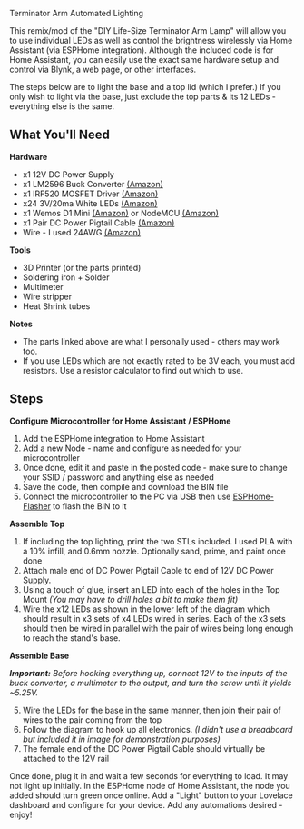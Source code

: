Terminator Arm Automated Lighting

This remix/mod of the "DIY Life-Size Terminator Arm Lamp" will allow you to use individual LEDs as well as control the brightness wirelessly via Home Assistant (via ESPHome integration).  Although the included code is for Home Assistant, you can easily use the exact same hardware setup and control via Blynk, a web page, or other interfaces.

The steps below are to light the base and a top lid (which I prefer.)  If you only wish to light via the base, just exclude the top parts & its 12 LEDs - everything else is the same.



## What You'll Need ##

**Hardware**

- x1 12V DC Power Supply
- x1 LM2596 Buck Converter [(Amazon)](https://www.amazon.com/gp/product/B06XZ1DKF2/ref=ppx_yo_dt_b_search_asin_title?ie=UTF8&psc=1)
- x1 IRF520 MOSFET Driver [(Amazon)](https://www.amazon.com/gp/product/B01I1J14MO/ref=ppx_yo_dt_b_search_asin_title?ie=UTF8&psc=1)
- x24 3V/20ma White LEDs [(Amazon)](https://www.amazon.com/gp/product/B01AKPKC84/ref=ppx_yo_dt_b_search_asin_title?ie=UTF8&psc=1)
- x1 Wemos D1 Mini [(Amazon)](https://www.amazon.com/gp/product/B08MKLRSNH/ref=ppx_yo_dt_b_search_asin_title?ie=UTF8&psc=1) or NodeMCU [(Amazon)](https://www.amazon.com/HiLetgo-Internet-Development-Wireless-Micropython/dp/B081CSJV2V/ref=sr_1_3?dchild=1&keywords=nodemcu&qid=1623877448&s=electronics&sr=1-3)
- x1 Pair DC Power Pigtail Cable [(Amazon)](https://www.amazon.com/gp/product/B072BXB2Y8/ref=ppx_yo_dt_b_search_asin_title?ie=UTF8&psc=1)
- Wire - I used 24AWG [(Amazon)](https://www.amazon.com/gp/product/B07V1D82HM/ref=ppx_yo_dt_b_search_asin_title?ie=UTF8&psc=1)

**Tools**

- 3D Printer (or the parts printed)
- Soldering iron + Solder
- Multimeter
- Wire stripper
- Heat Shrink tubes

**Notes**

- The parts linked above are what I personally used - others may work too.
- If you use LEDs which are not exactly rated to be 3V each, you must add resistors.  Use a resistor calculator to find out which to use. 

## Steps ##

**Configure Microcontroller for Home Assistant / ESPHome**

1. Add the ESPHome integration to Home Assistant 
2. Add a new Node - name and configure as needed for your microcontroller
3. Once done, edit it and paste in the posted code - make sure to change your SSID / password and anything else as needed
4. Save the code, then compile and download the BIN file
5. Connect the microcontroller to the PC via USB then use [ESPHome-Flasher](https://github.com/esphome/esphome-flasher) to flash the BIN to it


**Assemble Top**

1. If including the top lighting, print the two STLs included.  I used PLA with a 10% infill, and 0.6mm nozzle.  Optionally sand, prime, and paint once done
2. Attach male end of DC Power Pigtail Cable to end of 12V DC Power Supply.
3. Using a touch of glue, insert an LED into each of the holes in the Top Mount *(You may have to drill holes a bit to make them fit)*
4. Wire the x12 LEDs as shown in the lower left of the diagram which should result in x3 sets of x4 LEDs wired in series.  Each of the x3 sets should then be wired in parallel with the pair of wires being long enough to reach the stand's base.

**Assemble Base**

***Important:**  Before hooking everything up, connect 12V to the inputs of the buck converter, a multimeter to the output, and turn the screw until it yields ~5.25V.*

5. Wire the LEDs for the base in the same manner, then join their pair of wires to the pair coming from the top
6. Follow the diagram to hook up all electronics.  *(I didn't use a breadboard but included it in image for demonstration purposes)*
7. The female end of the DC Power Pigtail Cable should virtually be attached to the 12V rail

Once done, plug it in and wait a few seconds for everything to load.  It may not light up initially.  In the ESPHome node of Home Assistant, the node you added should turn green once online.  Add a "Light" button to your Lovelace dashboard and configure for your device.  Add any automations desired - enjoy! 